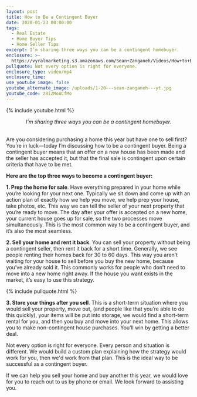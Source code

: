 ```yaml
---
layout: post
title: How to Be a Contingent Buyer
date: 2020-01-23 00:00:00
tags:
  - Real Estate
  - Home Buyer Tips
  - Home Seller Tips
excerpt: I’m sharing three ways you can be a contingent homebuyer.
enclosure: >-
  https://vyralmarketing.s3.amazonaws.com/Sean+Zanganeh/Videos/How+to+Be+a+Contingent+Buyer.mp4
pullquote: Not every option is right for everyone.
enclosure_type: video/mp4
enclosure_time:
use_youtube_image: false
youtube_alternate_image: /uploads/1-20---sean-zanganeh---yt.jpg
youtube_code: z8iZMoACfMo
---
```


{% include youtube.html %}

<center><em>I&rsquo;m sharing three ways you can be a contingent homebuyer.</em></center>

<br>Are you considering purchasing a home this year but have one to sell first? You’re in luck—today I’m discussing how to be a contingent buyer. Being a contingent buyer means that an offer on a new house has been made and the seller has accepted it, but that the final sale is contingent upon certain criteria that have to be met.

**Here are the top three ways to become a contingent buyer:**

**1\. Prep the home for sale**. Have everything prepared in your home while you’re looking for your next one. Typically we sit down and come up with an action plan of exactly how we help you move, we help prep your house, take photos, etc. This way we can tell the seller of your next property that you’re ready to move. The day after your offer is accepted on a new home, your current house goes up for sale, so the two processes move simultaneously. This is the most common way to be a contingent buyer, and it’s also the most seamless.

**2\. Sell your home and rent it back**. You can sell your property without being a contingent seller, then rent it back for a short time. Generally, we see people renting their homes back for 30 to 60 days. This way you aren’t waiting for your house to sell before you buy the new home, because you’ve already sold it. This commonly works for people who don’t need to move into a new home right away. If the house you want exists in the market, it’s easy to use this strategy.

{% include pullquote.html %}

**3\. Store your things after you sell**. This is a short-term situation where you would sell your property, move out, (and people like that you’re able to do this quickly), your items will be put into storage, we would find a short-term rental for you, and then you buy and move into your next home. This allows you to make non-contingent house purchases. You’ll win by getting a better deal.

Not every option is right for everyone. Every person and situation is different. We would build a custom plan explaining how the strategy would work for you, then we'd work from that plan. This is the ideal way to be successful as a contingent buyer.

If we can help you sell your home and buy another this year, we would love for you to reach out to us by phone or email. We look forward to assisting you.
